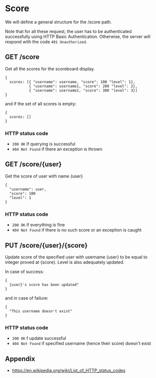 # Score
We will define a general structure for the /score path.

Note that for all these request, the user has to be authenticated successfully using
HTTP Basic Authentication. Otherwise, the server will respond with the code `401 Unauthorized`.

## GET /score
Get all the scores for the scoreboard display. 
```
{
  scores: [{ "username": username, "score": 100 "level": 1},
           { "username": username1, "score": 200 "level": 2},
           { "username": username2, "score": 300 "level": 3}]
}
```
and if the set of all scores is empty:
```
{
  scores: []
}
```
### HTTP status code
- `200 OK` if querying is successful
- `404 Not Found` if there an exception is thrown

## GET /score/{user}
Get the score of user with name {user}
```
{
  "username": user, 
  "score": 100 
  "level": 1
}
```
### HTTP status code
- `200 OK` if everything is fine 
- `404 Not Found` if there is no such score or an exception is caught

## PUT /score/{user}/{score}
Update score of the specified user with username {user} to be
equal to integer proved at {score}. Level is also adequately updated.  

In case of success:
```
{
  {user}'s score has been updated"
}
```
and in case of failure:
```
{
  "This username doesn't exist"
}
```
### HTTP status code
- `200 OK` f update successful
- `404 Not Found` if specified username (hence their score) doesn't exist
## Appendix

* https://en.wikipedia.org/wiki/List_of_HTTP_status_codes
